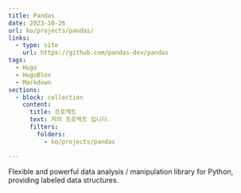 ```yaml
---
title: Pandas
date: 2023-10-26
url: ko/projects/pandas/
links:
  - type: site
    url: https://github.com/pandas-dev/pandas
tags:
  - Hugo
  - HugoBlox
  - Markdown
sections:
  - block: collection
    content:
      title: 프로젝트
      text: 저의 프로젝트 입니다.
      filters:
        folders:
          - ko/projects/pandas

---
```


Flexible and powerful data analysis / manipulation library for Python, providing labeled data structures.

<!--more-->
